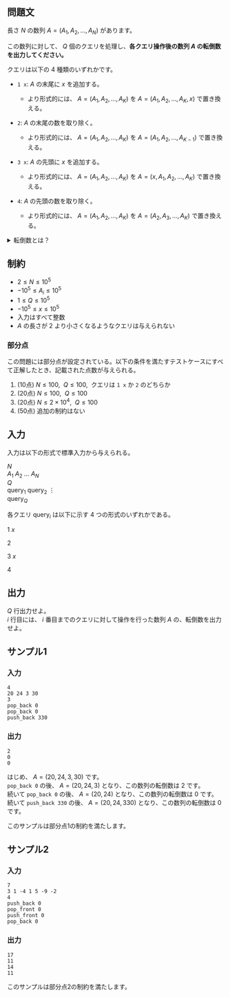 ## 問題文

長さ $N$ の数列 $A = (A_1, A_2, \ldots , A_N)$ があります。

この数列に対して、 $Q$ 個のクエリを処理し、**各クエリ操作後の数列 $A$ の転倒数を出力してください。**

クエリは以下の $4$ 種類のいずれかです。
- `1 x`: $A$ の末尾に $x$ を追加する。
    - より形式的には、 $A = (A_1, A_2, \ldots, A_K)$ を $A = (A_1, A_2, \ldots, A_K, x)$ で置き換える。

- `2`: $A$ の末尾の数を取り除く。
    - より形式的には、 $A = (A_1, A_2, \ldots, A_K)$ を $A = (A_1, A_2, \ldots, A_{K - 1})$ で置き換える。

- `3 x`: $A$ の先頭に $x$ を追加する。
    - より形式的には、 $A = (A_1, A_2, \ldots, A_K)$ を $A = (x, A_1, A_2, \ldots , A_K)$ で置き換える。

- `4`: $A$ の先頭の数を取り除く。
    - より形式的には、 $A = (A_1, A_2, \ldots, A_K)$ を $A = (A_2, A_3, \ldots , A_K)$ で置き換える。

<details><summary>転倒数とは？</summary>

数列 $A = (A_1, A_2, \ldots , A_N)$ の転倒数とは、
$1 \leq i < j \leq N$ かつ $A_i > A_j$ を満たす、整数の組 $(i, j)$ の個数です。

</details>

## 制約

- $2 \leq N \leq 10^5$
- $-10^5 \leq A_i \leq 10^5$ 
- $1 \leq Q \leq 10^5$
- $-10^5 \leq x \leq 10^5$
- 入力はすべて整数
- $A$ の長さが $2$ より小さくなるようなクエリは与えられない

### 部分点
この問題には部分点が設定されている。以下の条件を満たすテストケースにすべて正解したとき、記載された点数が与えられる。
1. (10点) $N \leq 100, ~~ Q \leq 100, ~$ クエリは `1 x` か `2` のどちらか
1. (20点) $N \leq 100, ~~ Q \leq 100$
1. (20点) $N \leq 2 \times 10^4, ~~ Q \leq 100$
1. (50点) 追加の制約はない

## 入力
入力は以下の形式で標準入力から与えられる。

<div class="code-math">

$N$  
$A_1$ $A_2$ $\ldots$ $A_N$  
$Q$  
$\mathrm{query}_1$
$\mathrm{query}_2$
$\vdots$  
$\mathrm{query}_Q$

</div>

各クエリ $\mathrm{query}_i$ は以下に示す $4$ つの形式のいずれかである。

<div class="code-math">

$1$ $x$
</div>

<div class="code-math">

$2$
</div>

<div class="code-math">

$3$ $x$
</div>

<div class="code-math">

$4$
</div>

## 出力
$Q$ 行出力せよ。  
$i$ 行目には、 $i$ 番目までのクエリに対して操作を行った数列 $A$ の、転倒数を出力せよ。

## サンプル1
### 入力
```
4
20 24 3 30
3
pop_back 0
pop_back 0
push_back 330
```

### 出力
```
2
0
0
```

はじめ、 $A = (20, 24, 3, 30)$ です。  
`pop_back 0` の後、 $A = (20, 24, 3)$ となり、この数列の転倒数は 2 です。  
続いて `pop_back 0`  の後、 $A = (20, 24)$ となり、この数列の転倒数は 0 です。  
続いて `push_back 330` の後、 $A = (20, 24, 330)$ となり、この数列の転倒数は 0 です。

このサンプルは部分点1の制約を満たします。

## サンプル2
### 入力
```
7
3 1 -4 1 5 -9 -2
4
push_back 0
pop_front 0
push_front 0
pop_back 0
```

### 出力
```
17
11
14
11
```

このサンプルは部分点2の制約を満たします。
